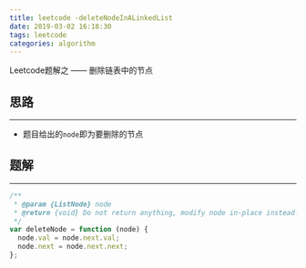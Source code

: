 ```yaml
---
title: leetcode -deleteNodeInALinkedList
date: 2019-03-02 16:18:30
tags: leetcode
categories: algorithm
---
```


Leetcode题解之 —— 删除链表中的节点


<!-- more -->


## 思路

------

- 题目给出的`node`即为要删除的节点

## 题解

------

```ts
/**
 * @param {ListNode} node
 * @return {void} Do not return anything, modify node in-place instead.
 */
var deleteNode = function (node) {
  node.val = node.next.val;
  node.next = node.next.next;
};
```